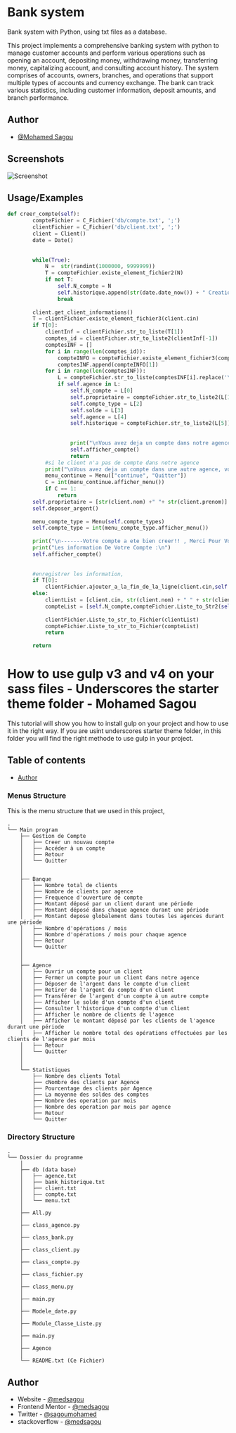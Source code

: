 
# Bank system
Bank system with Python, using txt files as a database.

This project implements a comprehensive banking system with python to manage customer accounts and perform various operations such as opening an account, depositing money, withdrawing money, transferring money, capitalizing account, and consulting account history. The system comprises of accounts, owners, branches, and operations that support multiple types of accounts and currency exchange. The bank can track various statistics, including customer information, deposit amounts, and branch performance.


## Author

- [@Mohamed Sagou](https://www.github.com/medsagou)


## Screenshots

![Screenshot](/demo.JPG)


## Usage/Examples

```python
def creer_compte(self):
        compteFichier = C_Fichier('db/compte.txt', ';')
        clientFichier = C_Fichier('db/client.txt', ';')
        client = Client()
        date = Date()
        
        
        while(True):
            N =  str(randint(1000000, 9999999))
            T = compteFichier.existe_element_fichier2(N)
            if not T:
                self.N_compte = N
                self.historique.append(str(date.date_now()) + " Creation de Compte")
                break
        
        client.get_client_informations()
        T = clientFichier.existe_element_fichier3(client.cin)
        if T[0]:
            clientInf = clientFichier.str_to_liste(T[1])
            comptes_id = clientFichier.str_to_liste2(clientInf[-1])
            comptesINF = []
            for i in range(len(comptes_id)):
                compteINFO = compteFichier.existe_element_fichier3(comptes_id[i])
                comptesINF.append(compteINFO[1])
            for i in range(len(comptesINF)):
                L = compteFichier.str_to_liste(comptesINF[i].replace('\n',''))
                if self.agence in L:
                    self.N_compte = L[0]
                    self.proprietaire = compteFichier.str_to_liste2(L[1])
                    self.compte_type = L[2]
                    self.solde = L[3]
                    self.agence = L[4]
                    self.historique = compteFichier.str_to_liste2(L[5])
                    
                    
                    print("\nVous avez deja un compte dans notre agence, information sur le compte :\n")
                    self.afficher_compte() 
                    return
            #si le client n'a pas de compte dans notre agence
            print("\nVous avez deja un compte dans une autre agence, voulez-vous continuer? \n")
            menu_continue = Menu(["continue", "Quitter"])
            C = int(menu_continue.afficher_menu())
            if C == 1:
                return
        self.proprietaire = [str(client.nom) +" "+ str(client.prenom)]
        self.deposer_argent()
        
        menu_compte_type = Menu(self.compte_types)
        self.compte_type = int(menu_compte_type.afficher_menu())
        
        print("\n-------Votre compte a ete bien creer!! , Merci Pour Votre Confiance -------\n")
        print("Les information De Votre Compte :\n")
        self.afficher_compte()
        
        
        #enregistrer les information,
        if T[0]:
            clientFichier.ajouter_a_la_fin_de_la_ligne(client.cin,self.N_compte,"+")
        else:
            clientList = [client.cin, str(client.nom) + " " + str(client.prenom),client.adresse,self.N_compte]
            compteList = [self.N_compte,compteFichier.Liste_to_Str2(self.proprietaire) ,self.compte_type,self.solde,self.agence,compteFichier.Liste_to_Str2(self.historique)]
            
            clientFichier.Liste_to_str_to_Fichier(clientList)
            compteFichier.Liste_to_str_to_Fichier(compteList)
            return
        
        return
```

# How to use gulp v3 and v4 on your sass files - Underscores the starter theme folder - Mohamed Sagou

This tutorial will show you how to install gulp on your project and how to use it in the right way. If you are usint underscores starter theme folder, in this folder you will find the right methode to use gulp in your project.

## Table of contents
- [Author](#author)



### Menus Structure

This is the menu structure that we used in this project,
```
.
└── Main program
    ├── Gestion de Compte
    │   ├── Creer un nouvau compte
    │   ├── Accéder à un compte
    │   ├── Retour 
    │   └── Quitter
    │
    │
    ├── Banque
    │   ├── Nombre total de clients
    │   ├── Nombre de clients par agence
    │   ├── Frequence d'ouverture de compte
    │   ├── Montant déposé par un client durant une période
    │   ├── Montant déposé dans chaque agence durant une période
    │   ├── Montant depose globalement dans toutes les agences durant une période
    │   ├── Nombre d'opérations / mois
    │   ├── Nombre d'opérations / mois pour chaque agence
    │   ├── Retour 
    │   └── Quitter
    │
    │
    ├── Agence
    │   ├── Ouvrir un compte pour un client
    │   ├── Fermer un compte pour un client dans notre agence
    │   ├── Déposer de l'argent dans le compte d'un client
    │   ├── Retirer de l'argent du compte d'un client
    │   ├── Transférer de l'argent d'un compte à un autre compte
    │   ├── Afficher le solde d'un compte d'un client
    │   ├── Consulter l'historique d'un compte d'un client
    │   ├── Afficher le nombre de clients de l'agence
    │   ├── Afficher le montant déposé par les clients de l'agence durant une période
    │   ├── Afficher le nombre total des opérations effectuées par les clients de l'agence par mois
    │   ├── Retour 
    │   └── Quitter
    │
    │
    └── Statistiques
        ├── Nombre des clients Total
        ├── cNombre des clients par Agence
        ├── Pourcentage des clients par Agence
        ├── La moyenne des soldes des comptes
        ├── Nombre des operation par mois
        ├── Nombre des operation par mois par agence
        ├── Retour 
        └── Quitter
```


### Directory Structure

```
.
└── Dossier du programme
    │  
    ├── db (data base)
    │   ├── agence.txt
    │   ├── bank_historique.txt
    │   ├── client.txt
    │   ├── compte.txt
    │   └── menu.txt
    │
    ├── All.py
    │  
    ├── class_agence.py
    │  
    ├── class_bank.py
    │  
    ├── class_client.py
    │  
    ├── class_compte.py
    │  
    ├── class_fichier.py
    │  
    ├── class_menu.py
    │  
    ├── main.py
    │  
    ├── Modele_date.py
    │  
    ├── Module_Classe_Liste.py
    │  
    ├── main.py
    │    
    ├── Agence
    │
    └── README.txt (Ce Fichier)
```




## Author

- Website - [@medsagou](https://github.com/medsagou)
- Frontend Mentor - [@medsagou](https://www.frontendmentor.io/profile/medsagou)
- Twitter - [@sagoumohamed](https://www.twitter.com/sagoumohamed)
- stackoverflow - [@medsagou](https://stackoverflow.com/users/19887099/mohamed-sagou)
